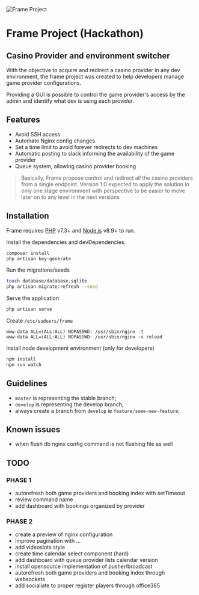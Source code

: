 ![Frame Project](https://www.videoslots.com/diamondbet/images/logo.png)
# Frame Project (Hackathon)

## Casino Provider and environment switcher

With the objective to acquire and redirect a casino provider in any dev environment, the frame project was created to
help developers manage game provider configurations.

Providing a GUI is possible to control the game provider's access by the admin and identify what dev is using each
provider.

## Features
- Avoid SSH access
- Automate Nginx config changes
- Set a time limit to avoid forever redirects to dev machines
- Automatic posting to slack informing the availability of the game provider
- Queue system, allowing casino provider booking


> Basically, Frame propose control and redirect all the casino providers from a single endpoint.
> Version 1.0 expected to apply the solution in only one stage environment with perspective to be easier to move later on to any  level in the next versions

## Installation
Frame requires [PHP](https://www.php.net/downloads.php) v7.3+ and [Node.js](https://nodejs.org/) v8.9+ to run.

Install the dependencies and devDependencies.

```sh
composer install
php artisan key:generate
```

Run the migrations/seeds

```sh
touch database/database.sqlite
php artisan migrate:refresh --seed
```

Serve the application

```sh
php artisan serve
```

Create `/etc/sudoers/frame`

```
www-data ALL=(ALL:ALL) NOPASSWD: /usr/sbin/nginx -t
www-data ALL=(ALL:ALL) NOPASSWD: /usr/sbin/nginx -s reload
```

Install node development environment (only for developers)
```sh
npm install
npm run watch
```

## Guidelines

- `master` is representing the stable branch;
- `develop` is representing the develop branch;
- always create a branch from `develop` ie `feature/some-new-feature`;

## Known issues

- when flush db nginx config command is not flushing file as well

## TODO

### PHASE 1
- autorefresh both game providers and booking index with setTimeout
- review command name
- add dashboard with bookings organized by provider

### PHASE 2
- create a preview of nginx configuration
- improve pagination with ...
- add videoslots style
- create time calendar select component (hard)
- add dashboard with queue provider lists calendar version
- install opensource implementation of pusher/broadcast
- autorefresh both game providers and booking index through websockets
- add socialiate to proper register players through office365